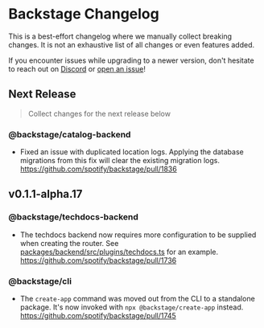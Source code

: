 # Backstage Changelog

This is a best-effort changelog where we manually collect breaking changes. It is not an exhaustive list of all changes or even features added.

If you encounter issues while upgrading to a newer version, don't hesitate to reach out on [Discord](https://discord.gg/EBHEGzX) or [open an issue](https://github.com/spotify/backstage/issues/new/choose)!

## Next Release

> Collect changes for the next release below

### @backstage/catalog-backend

- Fixed an issue with duplicated location logs. Applying the database migrations from this fix will clear the existing migration logs. https://github.com/spotify/backstage/pull/1836

## v0.1.1-alpha.17

### @backstage/techdocs-backend

- The techdocs backend now requires more configuration to be supplied when creating the router. See [packages/backend/src/plugins/techdocs.ts](https://github.com/spotify/backstage/blob/0201fd9b4a52429519dd59e9184106ba69456deb/packages/backend/src/plugins/techdocs.ts#L42) for an example. https://github.com/spotify/backstage/pull/1736

### @backstage/cli

- The `create-app` command was moved out from the CLI to a standalone package. It's now invoked with `npx @backstage/create-app` instead. https://github.com/spotify/backstage/pull/1745
